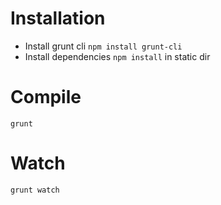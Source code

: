 # Installation

* Install grunt cli `npm install grunt-cli`
* Install dependencies `npm install` in static dir

# Compile

`grunt`

# Watch

`grunt watch`